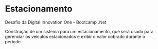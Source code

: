 # Estacionamento
Desafio da Digital Innovation One - Bootcamp .Net

Construção de um sistema para um estacionamento, que será usado para gerenciar os veículos estacionados e exibir o valor cobrado durante o período.
